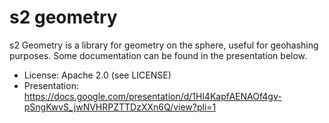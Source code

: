 s2 geometry
===============

s2 Geometry is a library for geometry on the sphere, useful for geohashing purposes. Some documentation can be found in the presentation below.

* License: Apache 2.0 (see LICENSE)
* Presentation: https://docs.google.com/presentation/d/1Hl4KapfAENAOf4gv-pSngKwvS_jwNVHRPZTTDzXXn6Q/view?pli=1

